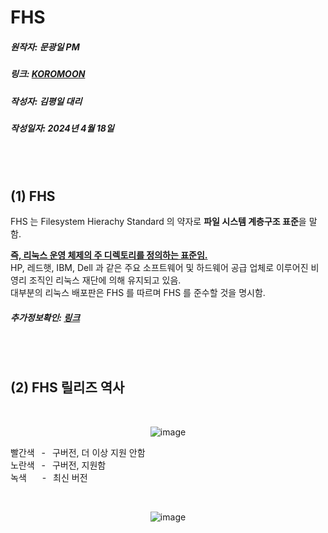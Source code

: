 # FHS
##### 원작자: 문광일 PM
##### 링크: [KOROMOON][koromoonlink]
[koromoonlink]: https://koromoon.blogspot.com/2018/02/blog-post_18.html "Go koromoon"
##### 작성자: 김평일 대리
##### 작성일자: 2024년 4월 18일

<br>
<br>

## (1) FHS

FHS 는 Filesystem Hierachy Standard 의 약자로 **파일 시스템 계층구조 표준**을 말함.<br>

<ins>**즉, 리눅스 운영 체제의 주 디렉토리를 정의하는 표준임.**</ins><br>
HP, 레드햇, IBM, Dell 과 같은 주요 소프트웨어 및 하드웨어 공급 업체로 이루어진 비영리 조직인 리눅스 재단에 의해 유지되고 있음.<br>
대부분의 리눅스 배포판은 FHS 를 따르며 FHS 를 준수할 것을 명시함.<br>
##### 추가정보확인: [링크][link]
[link]: http://refspecs.linuxfoundation.org/FHS_3.0/fhs-3.0.html "linukfoundation"

<br>
<br>

## (2) FHS 릴리즈 역사

</br><div align="center">![image](https://github.com/ICTIS-Cert-System-Project/ICTIS-Cert-System/assets/165347210/602a430b-e58e-4b95-859e-270477be0c57)</div>

빨간색&ensp; -&ensp; 구버전, 더 이상 지원 안함<br>
노란색&ensp; -&ensp; 구버전, 지원함<br>
녹색 &emsp;&ensp;-&ensp; 최신 버전<br>












</br><div align="center">![image](https://github.com/ICTIS-Cert-System-Project/ICTIS-Cert-System/assets/18510716/e419582c-eddb-43c8-b523-452719746131)</div>
